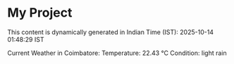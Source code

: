 # My Project

This content is dynamically generated in Indian Time (IST): 2025-10-14 01:48:29 IST


Current Weather in Coimbatore:
Temperature: 22.43 °C
Condition: light rain
